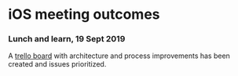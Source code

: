 # iOS meeting outcomes

### Lunch and learn, 19 Sept 2019
A [trello board](https://trello.com/b/7INoC8YK/improvements-architecture-process) with architecture and process improvements has been created and issues prioritized.